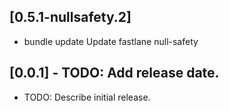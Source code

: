 ## [0.5.1-nullsafety.2]
 * bundle update
Update fastlane
null-safety

## [0.0.1] - TODO: Add release date.

* TODO: Describe initial release.
